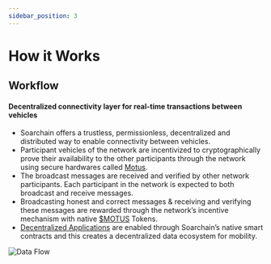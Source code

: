 ```yaml
---
sidebar_position: 3
---
```


# How it Works

## Workflow
#### Decentralized connectivity layer for real-time transactions between vehicles
- Soarchain offers a trustless, permissionless, decentralized and distributed way to enable connectivity between vehicles.
- Participant vehicles of the network are incentivized to cryptographically prove their availability to the other participants through the network using secure hardwares called ​[Motus](https://www.soarchain.com/motus).
- The broadcast messages are received and verified by other network participants. Each participant in the network is expected to both broadcast and receive messages.
- Broadcasting honest and correct messages & receiving and verifying these messages are rewarded through the network’s incentive mechanism with native [$MOTUS](/category/motus-token) Tokens.
- ​[Decentralized Applications](https://www.soarchain.com/application-ecosystem) are enabled through Soarchain’s native smart contracts and this creates a decentralized data ecosystem for mobility. 


![Data Flow](/img/data_flow.gif)
